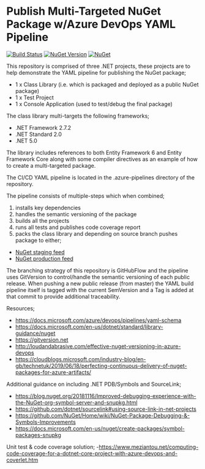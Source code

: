 # Publish Multi-Targeted NuGet Package w/Azure DevOps YAML Pipeline

[![Build Status](https://dev.azure.com/f2calv/github/_apis/build/status/f2calv.azdo-pipelines-yaml-nuget?branchName=master)](https://dev.azure.com/f2calv/github/_build/latest?definitionId=4&branchName=master)
[![NuGet Version](https://img.shields.io/nuget/v/MyPkgLib.svg?style=flat)](https://www.nuget.org/packages/MyPkgLib/)
[![NuGet](https://img.shields.io/nuget/dt/MyPkgLib.svg)](https://www.nuget.org/packages/MyPkgLib)

This repository is comprised of three .NET projects, these projects are to help demonstrate the YAML pipeline for publishing the NuGet package;
- 1 x Class Library (i.e. which is packaged and deployed as a public NuGet package)
- 1 x Test Project
- 1 x Console Application (used to test/debug the final package)

The class library multi-targets the following frameworks;
- .NET Framework 2.7.2
- .NET Standard 2.0
- .NET 5.0

The library includes references to both Entity Framework 6 and Entity Framework Core along with some compiler directives as an example of how to create a multi-targeted package.

The CI/CD YAML pipeline is located in the .azure-pipelines directory of the repository.

The pipeline consists of multiple-steps which when combined;
1) installs key dependencies
2) handles the semantic versioning of the package
3) builds all the projects
4) runs all tests and publishes code coverage report
5) packs the class library and depending on source branch pushes package to either;
  - [NuGet staging feed](https://int.nugettest.org/packages/MyPkgLib/)
  - [NuGet production feed](https://www.nuget.org/packages/MyPkgLib)

The branching strategy of this repository is GitHubFlow and the pipeline uses GitVersion to control/handle the semantic versioning of each public release. When pushing a new public release (from master) the YAML build pipeline itself is tagged with the current SemVersion and a Tag is added at that commit to provide additional traceability.

Resources;
- https://docs.microsoft.com/azure/devops/pipelines/yaml-schema
- https://docs.microsoft.com/en-us/dotnet/standard/library-guidance/nuget
- https://gitversion.net
- http://loudandabrasive.com/effective-nuget-versioning-in-azure-devops
- https://cloudblogs.microsoft.com/industry-blog/en-gb/technetuk/2019/06/18/perfecting-continuous-delivery-of-nuget-packages-for-azure-artifacts/

Additional guidance on including .NET PDB/Symbols and SourceLink;
- https://blog.nuget.org/20181116/Improved-debugging-experience-with-the-NuGet-org-symbol-server-and-snupkg.html
- https://github.com/dotnet/sourcelink#using-source-link-in-net-projects
- https://github.com/NuGet/Home/wiki/NuGet-Package-Debugging-&-Symbols-Improvements
- https://docs.microsoft.com/en-us/nuget/create-packages/symbol-packages-snupkg

Unit test & code coverage solution;
-https://www.meziantou.net/computing-code-coverage-for-a-dotnet-core-project-with-azure-devops-and-coverlet.htm
